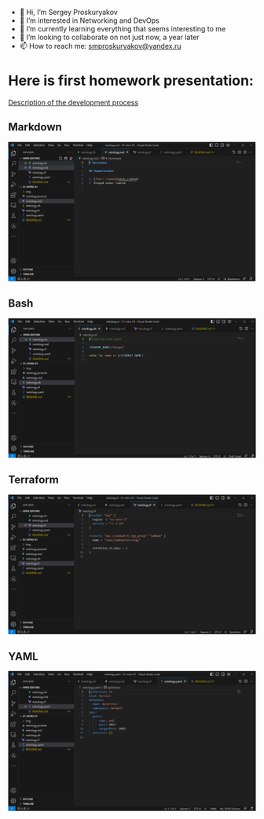 - 👋 Hi, I’m Sergey Proskuryakov
- 👀 I’m interested in Networking and DevOps
- 🌱 I’m currently learning everything that seems interesting to me
- 💞️ I’m looking to collaborate on not just now, a year later
- 📫 How to reach me: smproskuryakov@yandex.ru


# Here is first homework presentation:

[Description of the development process](https://github.com/smproskuryakov/netology-devops/blob/master/01-intro/Description%20of%20the%20development%20process.md)

## Markdown
![Markdown](img/netology-md.bmp)
## Bash
![Bash](img/netology-sh.bmp)
## Terraform
![Terraform](img/netology-tf.bmp)
## YAML
![YAML](img/netology-yaml.bmp)



<!---
smproskuryakov/smproskuryakov is a ✨ special ✨ repository because its `README.md` (this file) appears on your GitHub profile.
You can click the Preview link to take a look at your changes.
--->
